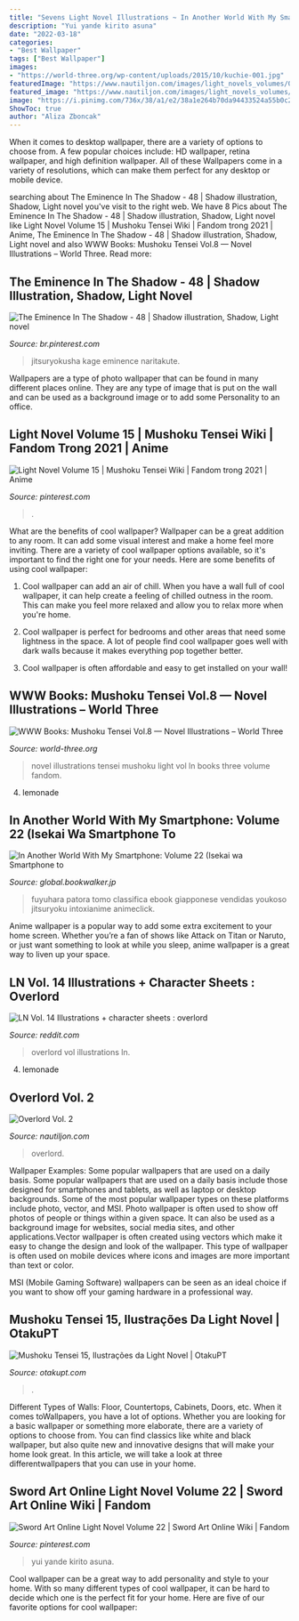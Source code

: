 ```yaml
---
title: "Sevens Light Novel Illustrations ~ In Another World With My Smartphone: Volume 22 (isekai Wa Smartphone To"
description: "Yui yande kirito asuna"
date: "2022-03-18"
categories:
- "Best Wallpaper"
tags: ["Best Wallpaper"]
images:
- "https://world-three.org/wp-content/uploads/2015/10/kuchie-001.jpg"
featuredImage: "https://www.nautiljon.com/images/light_novels_volumes/00/59/_vo_1195.jpg?1518212762"
featured_image: "https://www.nautiljon.com/images/light_novels_volumes/00/59/_vo_1195.jpg?1518212762"
image: "https://i.pinimg.com/736x/38/a1/e2/38a1e264b70da94433524a55b0c25855.jpg"
ShowToc: true
author: "Aliza Zboncak"
---
```



When it comes to desktop wallpaper, there are a variety of options to choose from. A few popular choices include: HD wallpaper, retina wallpaper, and high definition wallpaper. All of these Wallpapers come in a variety of resolutions, which can make them perfect for any desktop or mobile device. 

	

		
searching about The Eminence In The Shadow - 48 | Shadow illustration, Shadow, Light novel you've visit to the right web. We have 8 Pics about The Eminence In The Shadow - 48 | Shadow illustration, Shadow, Light novel like Light Novel Volume 15 | Mushoku Tensei Wiki | Fandom trong 2021 | Anime, The Eminence In The Shadow - 48 | Shadow illustration, Shadow, Light novel and also WWW Books: Mushoku Tensei Vol.8 — Novel Illustrations – World Three. Read more:
		
    
## The Eminence In The Shadow - 48 | Shadow Illustration, Shadow, Light Novel

<img loading=lazy src="https://i.pinimg.com/736x/b5/20/27/b5202718c1a2a5d8133efc48cc5d62aa.jpg" onerror="this.onerror=null;this.src='https://tse4.mm.bing.net/th?id=OIP.hCkoRc-JuUP7msqxgEH9pAHaKe&amp;pid=15.1';" alt="The Eminence In The Shadow - 48 | Shadow illustration, Shadow, Light novel">

_Source: br.pinterest.com_

>jitsuryokusha kage eminence naritakute. 

	



Wallpapers are a type of photo wallpaper that can be found in many different places online. They are any type of image that is put on the wall and can be used as a background image or to add some Personality to an office.

    
## Light Novel Volume 15 | Mushoku Tensei Wiki | Fandom Trong 2021 | Anime

<img loading=lazy src="https://i.pinimg.com/736x/38/a1/e2/38a1e264b70da94433524a55b0c25855.jpg" onerror="this.onerror=null;this.src='https://tse1.mm.bing.net/th?id=OIP.gQBi5jdnnkUVplrY_y-XvwHaKf&amp;pid=15.1';" alt="Light Novel Volume 15 | Mushoku Tensei Wiki | Fandom trong 2021 | Anime">

_Source: pinterest.com_

>. 

	

What are the benefits of cool wallpaper?
Wallpaper can be a great addition to any room. It can add some visual interest and make a home feel more inviting. There are a variety of cool wallpaper options available, so it's important to find the right one for your needs. Here are some benefits of using cool wallpaper: 
1. Cool wallpaper can add an air of chill. When you have a wall full of cool wallpaper, it can help create a feeling of chilled outness in the room. This can make you feel more relaxed and allow you to relax more when you're home. 

2. Cool wallpaper is perfect for bedrooms and other areas that need some lightness in the space. A lot of people find cool wallpaper goes well with dark walls because it makes everything pop together better. 

3. Cool wallpaper is often affordable and easy to get installed on your wall!

    
## WWW Books: Mushoku Tensei Vol.8 — Novel Illustrations – World Three

<img loading=lazy src="https://world-three.org/wp-content/uploads/2015/10/kuchie-001.jpg" onerror="this.onerror=null;this.src='https://tse4.mm.bing.net/th?id=OIP.LRqM-AzcjiaHUX3Bw1X1WQHaKi&amp;pid=15.1';" alt="WWW Books: Mushoku Tensei Vol.8 — Novel Illustrations – World Three">

_Source: world-three.org_

>novel illustrations tensei mushoku light vol ln books three volume fandom. 

	

4. lemonade 

    
## In Another World With My Smartphone: Volume 22 (Isekai Wa Smartphone To

<img loading=lazy src="https://c.bookwalker.jp/7722124/t_700x780.jpg" onerror="this.onerror=null;this.src='https://tse2.mm.bing.net/th?id=OIP.bP-ry2FZG6sZzWyra3W04AHaK2&amp;pid=15.1';" alt="In Another World With My Smartphone: Volume 22 (Isekai wa Smartphone to">

_Source: global.bookwalker.jp_

>fuyuhara patora tomo classifica ebook giapponese vendidas youkoso jitsuryoku intoxianime animeclick. 

	

Anime wallpaper is a popular way to add some extra excitement to your home screen. Whether you’re a fan of shows like Attack on Titan or Naruto, or just want something to look at while you sleep, anime wallpaper is a great way to liven up your space.

    
## LN Vol. 14 Illustrations + Character Sheets : Overlord

<img loading=lazy src="https://external-preview.redd.it/sh4fbJCbc7YnjxHKa7NMzKKqTnAGM-gw5nnucbZ1QFc.jpg?auto=webp&amp;s=7fc42fe38d832cd3001db7d9af7e0a381aa2645b" onerror="this.onerror=null;this.src='https://tse1.mm.bing.net/th?id=OIP.66T6PYXriNIbBcaChLHbBgHaKh&amp;pid=15.1';" alt="LN Vol. 14 Illustrations + character sheets : overlord">

_Source: reddit.com_

>overlord vol illustrations ln. 

	

4. lemonade 

    
## Overlord Vol. 2

<img loading=lazy src="https://www.nautiljon.com/images/light_novels_volumes/00/59/_vo_1195.jpg?1518212762" onerror="this.onerror=null;this.src='https://tse2.mm.bing.net/th?id=OIP.v-oS8d-dRMVPYF0p8r-HbAAAAA&amp;pid=15.1';" alt="Overlord Vol. 2">

_Source: nautiljon.com_

>overlord. 

	

Wallpaper Examples: Some popular wallpapers that are used on a daily basis.
Some popular wallpapers that are used on a daily basis include those designed for smartphones and tablets, as well as laptop or desktop backgrounds. Some of the most popular wallpaper types on these platforms include photo, vector, and MSI. 
Photo wallpaper is often used to show off photos of people or things within a given space. It can also be used as a background image for websites, social media sites, and other applications.Vector wallpaper is often created using vectors which make it easy to change the design and look of the wallpaper. This type of wallpaper is often used on mobile devices where icons and images are more important than text or color. 

MSI (Mobile Gaming Software) wallpapers can be seen as an ideal choice if you want to show off your gaming hardware in a professional way.

    
## Mushoku Tensei 15, Ilustrações Da Light Novel | OtakuPT

<img loading=lazy src="http://www.otakupt.com/wp-content/uploads/2017/08/m3.jpg" onerror="this.onerror=null;this.src='https://tse2.mm.bing.net/th?id=OIP.QUPa5y6eI1IRJOMQQY-0-QDSEp&amp;pid=15.1';" alt="Mushoku Tensei 15, Ilustrações da Light Novel | OtakuPT">

_Source: otakupt.com_

>. 

	

Different Types of Walls: Floor, Countertops, Cabinets, Doors, etc.
When it comes toWallpapers, you have a lot of options. Whether you are looking for a basic wallpaper or something more elaborate, there are a variety of options to choose from. You can find classics like white and black wallpaper, but also quite new and innovative designs that will make your home look great. In this article, we will take a look at three differentwallpapers that you can use in your home.

    
## Sword Art Online Light Novel Volume 22 | Sword Art Online Wiki | Fandom

<img loading=lazy src="https://i.pinimg.com/736x/6d/36/06/6d3606183e83c71aec534e8e87d4aa35.jpg" onerror="this.onerror=null;this.src='https://tse3.mm.bing.net/th?id=OIP.mxOSXGEiU4tBs9fXwlxCsQHaKg&amp;pid=15.1';" alt="Sword Art Online Light Novel Volume 22 | Sword Art Online Wiki | Fandom">

_Source: pinterest.com_

>yui yande kirito asuna. 

	

Cool wallpaper can be a great way to add personality and style to your home. With so many different types of cool wallpaper, it can be hard to decide which one is the perfect fit for your home. Here are five of our favorite options for cool wallpaper: 


